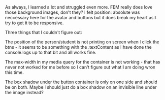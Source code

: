 As always, I learned a lot and struggled even more. FEM really does love those background images, don't they? I felt position: absolute was neccessary here for the avatar and buttons but it does break my heart as I try to get it to be responsive.

Three things that I couldn't figure out:

The position of the person/student is not printing on screen when I click the btns - it seems to be something with the .textContent as I have done the console.logs up to that bit and all works fine.

The max-width in my media query for the container is not working - that has never not worked for me before so I can't figure out what I am doing wron this time.

The box shadow under the button container is only on one side and should be on both. Maybe I should just do a box shadow on an invisible line under the image instead?
